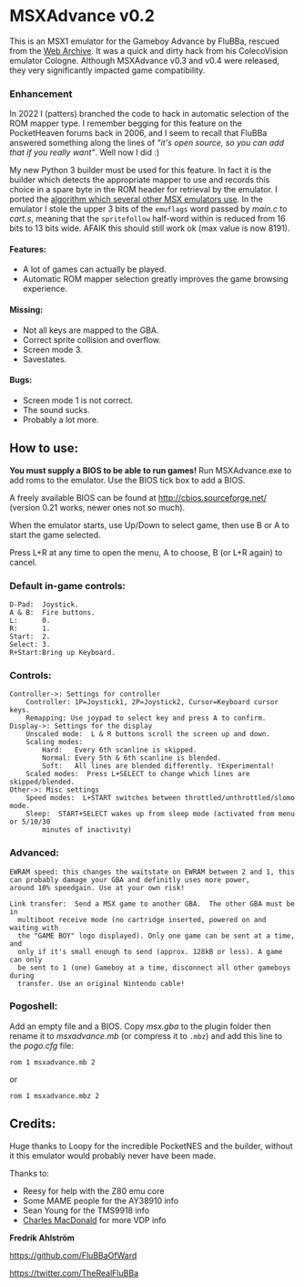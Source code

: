 # MSXAdvance v0.2
This is an MSX1 emulator for the Gameboy Advance by FluBBa, rescued from the [Web Archive](https://web.archive.org/web/20150430211123/http://www.ndsretro.com/gbadown.html). It was a quick and dirty hack from his ColecoVision emulator Cologne. Although MSXAdvance v0.3 and v0.4 were released, they very significantly impacted game compatibility.

### Enhancement
In 2022 I (patters) branched the code to hack in automatic selection of the ROM mapper type. I remember begging for this feature on the PocketHeaven forums back in 2006, and I seem to recall that FluBBa answered something along the lines of *"it's open source, so you can add that if you really want"*. Well now I did :)

My new Python 3 builder must be used for this feature. In fact it is the builder which detects the appropriate mapper to use and records this choice in a spare byte in the ROM header for retrieval by the emulator. I ported the [algorithm which several other MSX emulators use](https://github.com/openMSX/openMSX/blob/d4c561dd02877825d63a39a28b70bcc760b503e4/src/memory/RomFactory.cc#L72). In the emulator I stole the upper 3 bits of the ```emuflags``` word passed by *main.c* to *cart.s*, meaning that the ```spritefollow``` half-word within is reduced from 16 bits to 13 bits wide. AFAIK this should still work ok (max value is now 8191).

#### Features:
- A lot of games can actually be played.
- Automatic ROM mapper selection greatly improves the game browsing experience.

#### Missing:
- Not all keys are mapped to the GBA.
- Correct sprite collision and overflow.
- Screen mode 3.
- Savestates.

#### Bugs:
- Screen mode 1 is not correct.
- The sound sucks.
- Probably a lot more.

## How to use:
**You must supply a BIOS to be able to run games!**
Run MSXAdvance.exe to add roms to the emulator. Use the BIOS tick box to add a BIOS.

A freely available BIOS can be found at http://cbios.sourceforge.net/ (version 0.21 works, newer ones not so much).

When the emulator starts, use Up/Down to select game, then use B or A to start the game selected.

Press L+R at any time to open the menu, A to choose, B (or L+R again) to cancel.

### Default in-game controls:
	D-Pad:	Joystick.
	A & B:	Fire buttons.
	L:		0.
	R:		1.
	Start:	2.
	Select:	3.
	R+Start:Bring up Keyboard.


### Controls:
	Controller->: Settings for controller
		Controller: 1P=Joystick1, 2P=Joystick2, Cursor=Keyboard cursor keys.
		Remapping: Use joypad to select key and press A to confirm.
	Display->: Settings for the display
		Unscaled mode:  L & R buttons scroll the screen up and down.
		Scaling modes:
			Hard:   Every 6th scanline is skipped.
			Normal: Every 5th & 6th scanline is blended.
			Soft:   All lines are blended differently. !Experimental!
		Scaled modes:  Press L+SELECT to change which lines are skipped/blended.
	Other->: Misc settings
		Speed modes:  L+START switches between throttled/unthrottled/slomo mode.
		Sleep:  START+SELECT wakes up from sleep mode (activated from menu or 5/10/30
			minutes of inactivity)


### Advanced:
	EWRAM speed: this changes the waitstate on EWRAM between 2 and 1, this
	can probably damage your GBA and definitly uses more power,
	around 10% speedgain. Use at your own risk!

	Link transfer:  Send a MSX game to another GBA.  The other GBA must be in
	  multiboot receive mode (no cartridge inserted, powered on and waiting with
	  the "GAME BOY" logo displayed). Only one game can be sent at a time, and
	  only if it's small enough to send (approx. 128kB or less). A game can only
	  be sent to 1 (one) Gameboy at a time, disconnect all other gameboys during
	  transfer. Use an original Nintendo cable!

### Pogoshell:
Add an empty file and a BIOS. Copy *msx.gba* to the plugin folder then rename it to *msxadvance.mb* (or compress it to ```.mbz```) and add this line to the *pogo.cfg* file:

```rom 1 msxadvance.mb 2```

or

```rom 1 msxadvance.mbz 2```

## Credits:
Huge thanks to Loopy for the incredible PocketNES and the builder, without it this emulator would probably never have been made.

Thanks to:
- Reesy for help with the Z80 emu core
- Some MAME people for the AY38910 info
- Sean Young for the TMS9918 info
- [Charles MacDonald](http://techno-junk.org) for more VDP info


**Fredrik Ahlström**

https://github.com/FluBBaOfWard

https://twitter.com/TheRealFluBBa

